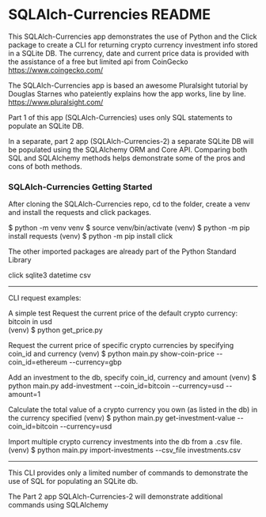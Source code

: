 # SQLAlch-Currencies README

This SQLAlch-Currencies app demonstrates the use of Python and the Click package to create a CLI for returning crypto currency investment info stored in a SQLite DB. The currency, date and current price data is provided with the assistance of a free but limited api from CoinGecko https://www.coingecko.com/ 

The SQLAlch-Currencies app is based an awesome Pluralsight tutorial by Douglas Starnes who pateiently explains how the app works, line by line. https://www.pluralsight.com/

Part 1 of this app (SQLAlch-Currencies) uses only SQL statements to populate an SQLite DB. 

In a separate, part 2 app (SQLAlch-Currencies-2) a separate SQLite DB will be populated using the SQLAlchemy ORM and Core API. Comparing both SQL and SQLAlchemy methods helps demonstrate some of the pros and cons of both methods.


### SQLAlch-Currencies Getting Started

After cloning the SQLAlch-Currencies repo, cd to the folder, create a venv and install the requests and click packages.

$ python -m venv venv
$ source venv/bin/activate
(venv) $ python -m pip install requests 
(venv) $ python -m pip install click

The other imported packages are already part of the Python Standard Library

  click 
  sqlite3
  datetime
  csv


----------------------------------
CLI request examples: 

A simple test
Request the current price of the default crypto currency: bitcoin in usd  
(venv) $ python get_price.py

Request the current price of specific crypto currencies by specifying coin_id and currency
(venv) $ python main.py show-coin-price --coin_id=ethereum --currency=gbp

Add an investment to the db, specify coin_id, currency and amount
(venv) $ python main.py add-investment --coin_id=bitcoin --currency=usd --amount=1

Calculate the total value of a crypto currency you own (as listed in the db)
in the currency specified
(venv) $ python main.py get-investment-value --coin_id=bitcoin --currency=usd

Import multiple crypto currency investments into the db from a .csv file.
(venv) $ python main.py import-investments --csv_file investments.csv

----------------------------------

This CLI provides only a limited number of commands to demonstrate the use of SQL for populating an SQLite db.

The Part 2 app SQLAlch-Currencies-2 will demonstrate additional commands using SQLAlchemy